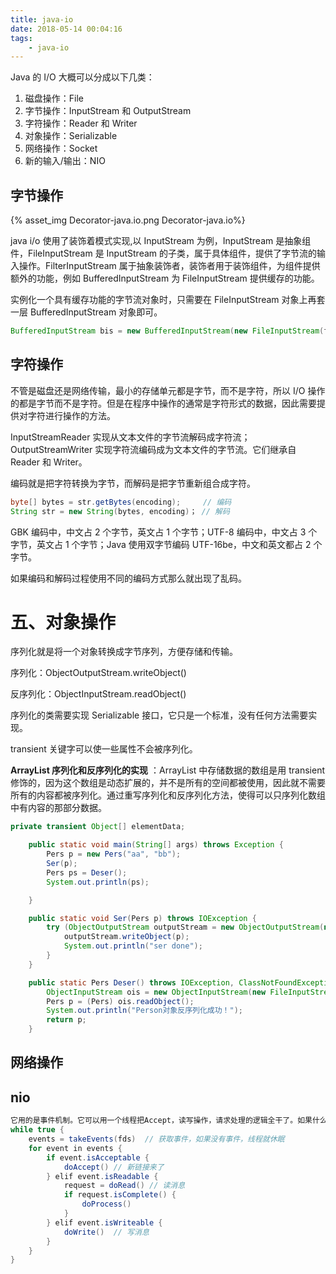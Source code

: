 ```yaml
---
title: java-io
date: 2018-05-14 00:04:16
tags:
    - java-io
---
```


Java 的 I/O 大概可以分成以下几类：

1. 磁盘操作：File
2. 字节操作：InputStream 和 OutputStream
3. 字符操作：Reader 和 Writer
4. 对象操作：Serializable
5. 网络操作：Socket
6. 新的输入/输出：NIO



## 字节操作

{% asset_img Decorator-java.io.png Decorator-java.io%}

java i/o 使用了装饰着模式实现,以 InputStream 为例，InputStream 是抽象组件，FileInputStream 是 InputStream 的子类，属于具体组件，提供了字节流的输入操作。FilterInputStream 属于抽象装饰者，装饰者用于装饰组件，为组件提供额外的功能，例如 BufferedInputStream 为 FileInputStream 提供缓存的功能。

实例化一个具有缓存功能的字节流对象时，只需要在 FileInputStream 对象上再套一层 BufferedInputStream 对象即可。

```java
BufferedInputStream bis = new BufferedInputStream(new FileInputStream(file));
```

## 字符操作

不管是磁盘还是网络传输，最小的存储单元都是字节，而不是字符，所以 I/O 操作的都是字节而不是字符。但是在程序中操作的通常是字符形式的数据，因此需要提供对字符进行操作的方法。

InputStreamReader 实现从文本文件的字节流解码成字符流；OutputStreamWriter 实现字符流编码成为文本文件的字节流。它们继承自 Reader 和 Writer。

编码就是把字符转换为字节，而解码是把字节重新组合成字符。

```java
byte[] bytes = str.getBytes(encoding);     // 编码
String str = new String(bytes, encoding)； // 解码
```

GBK 编码中，中文占 2 个字节，英文占 1 个字节；UTF-8 编码中，中文占 3 个字节，英文占 1 个字节；Java 使用双字节编码 UTF-16be，中文和英文都占 2 个字节。

如果编码和解码过程使用不同的编码方式那么就出现了乱码。


# 五、对象操作

序列化就是将一个对象转换成字节序列，方便存储和传输。

序列化：ObjectOutputStream.writeObject()

反序列化：ObjectInputStream.readObject()

序列化的类需要实现 Serializable 接口，它只是一个标准，没有任何方法需要实现。

transient 关键字可以使一些属性不会被序列化。

**ArrayList 序列化和反序列化的实现** ：ArrayList 中存储数据的数组是用 transient 修饰的，因为这个数组是动态扩展的，并不是所有的空间都被使用，因此就不需要所有的内容都被序列化。通过重写序列化和反序列化方法，使得可以只序列化数组中有内容的那部分数据。

```java
private transient Object[] elementData;
```
<!-- more -->
```java
    public static void main(String[] args) throws Exception {
        Pers p = new Pers("aa", "bb");
        Ser(p);
        Pers ps = Deser();
        System.out.println(ps);

    }

    public static void Ser(Pers p) throws IOException {
        try (ObjectOutputStream outputStream = new ObjectOutputStream(new FileOutputStream("./pers.bin"))) {
            outputStream.writeObject(p);
            System.out.println("ser done");
        }
    }

    public static Pers Deser() throws IOException, ClassNotFoundException {
        ObjectInputStream ois = new ObjectInputStream(new FileInputStream(new File("./pers.bin")));
        Pers p = (Pers) ois.readObject();
        System.out.println("Person对象反序列化成功！");
        return p;
    }
```

## 网络操作

## nio 
```java
它用的是事件机制。它可以用一个线程把Accept，读写操作，请求处理的逻辑全干了。如果什么事都没得做，它也不会死循环，它会将线程休眠起来，直到下一个事件来了再继续干活，这样的一个线程称之为NIO线程。用伪代码表示：
while true {
    events = takeEvents(fds)  // 获取事件，如果没有事件，线程就休眠
    for event in events {
        if event.isAcceptable {
            doAccept() // 新链接来了
        } elif event.isReadable {
            request = doRead() // 读消息
            if request.isComplete() {
                doProcess()
            }
        } elif event.isWriteable {
            doWrite()  // 写消息
        }
    }
}
```